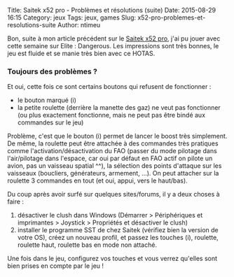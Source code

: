 Title: Saitek x52 pro - Problèmes et résolutions (suite)
Date: 2015-08-29 16:15
Category: jeux
Tags: jeux, games
Slug: x52-pro-problemes-et-resolutions-suite
Author: ntimeu

Bon, suite à mon article précédent sur le
[Saitek x52 pro](http://www.saitek.com/uk/prod/x52pro.html), j'ai pu jouer avec
cette semaine sur Elite : Dangerous. Les impressions sont très bonnes, le jeu
est fluide et se manie très bien avec ce HOTAS.

### Toujours des problèmes ?

Et oui, cette fois ce sont certains boutons qui refusent de fonctionner :

* le bouton marqué (i)
* la petite roulette (derrière la manette des gaz) ne veut pas fonctionner (ou
plus exactement fonctionne, mais ne peut pas être bindé aux commandes sur le
jeu)

Problème, c'est que le bouton (i) permet de lancer le boost très simplement.
De même, la roulette peut être attachée à des commandes très pratiques comme
l'activation/désactivation du FAO (passer du mode pilotage dans l'air/pilotage
dans l'espace, car oui par défaut en FAO actif on pilote un avion, pas un
vaisseau spatial ^^), la sélection des points d'attaque sur les vaisseaux
(boucliers, générateurs, armement, ...). On peut attacher sur la roulette 3
commandes en tout (et oui, appui, vers le haut/bas).

Du coup après avoir surfé sur quelques sites/forums, il y a deux choses à
faire :

1. désactiver le clush dans Windows (Démarrer > Périphériques et imprimantes >
Joystick > Propriétés et désactiver le clush)
2. installer le programme SST de chez Saitek (vérifiez bien la version de votre
OS), créez un nouveau profil, et passez les touches (i), roulette, roulette
haut, roulette bas en mode non attaché.

Une fois dans le jeu, configurez vos touches et vous verrez qu'elles sont bien
prises en compte par le jeu !
